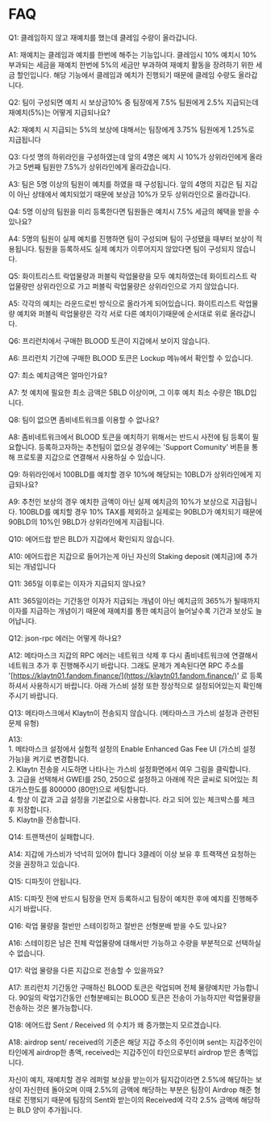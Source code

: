 # FAQ

Q1: 클레임하지 않고 재예치를 했는데 클레임 수량이 올라갑니다.

A1: 재예치는 클레임과 예치를 한번에 해주는 기능입니다. 클레임시 10% 예치시 10% 부과되는 세금을 재예치 한번에 5%의 세금만 부과하여 재예치 활동을 장려하기 위한 세금 할인입니다. 해당 기능에서 클레임과 예치가 진행되기 때문에 클레임 수량도 올라갑니다.

Q2: 팀이 구성되면 예치 시 보상금10% 중 팀장에게 7.5% 팀원에게 2.5% 지급되는데 재예치(5%)는 어떻게 지급되나요?

A2: 재예치 시 지급되는 5%의 보상에 대해서는 팀장에게 3.75% 팀원에게 1.25%로 지급됩니다

Q3: 다섯 명의 하위라인을 구성하였는데 앞의 4명은 예치 시 10%가 상위라인에게 올라가고 5번째 팀원만 7.5%가 상위라인에게 올라갔습니다.

A3: 팀은 5명 이상의 팀원이 예치를 하였을 때 구성됩니다. 앞의 4명의 지갑은 팀 지갑이 아닌 상태에서 예치되었기 때문에 보상금 10%가 모두 상위라인으로 올라갑니다.

Q4: 5명 이상의 팀원을 미리 등록한다면 팀원들은 예치시 7.5% 세금의 혜택을 받을 수 있나요?

A4: 5명의 팀원이 실제 예치를 진행하면 팀이 구성되며 팀이 구성됐을 때부터 보상이 적용됩니다. 팀원을 등록하셔도 실제 예치가 이루어지지 않았다면 팀이 구성되지 않습니다.

Q5: 화이트리스트 락업물량과 퍼블릭 락업물량을 모두 예치하였는데 화이트리스트 락업물량만 상위라인으로 가고 퍼블릭 락업물량은 상위라인으로 가지 않았습니다.

A5: 각각의 예치는 라운드로빈 방식으로 올라가게 되어있습니다. 화이트리스트 락업물량 예치와 퍼블릭 락업물량은 각각 서로 다른 예치이기때문에 순서대로 위로 올라갑니다.

Q6: 프리런치에서 구매한 BLOOD 토큰이 지갑에서 보이지 않습니다.

A6: 프리런치 기간에 구매한 BLOOD 토큰은 Lockup 메뉴에서 확인할 수 있습니다.

Q7: 최소 예치금액은 얼마인가요?

A7: 첫 예치에 필요한 최소 금액은 5BLD 이상이며, 그 이후 예치 최소 수량은 1BLD입니다.

Q8: 팀이 없으면 좀비네트워크를 이용할 수 없나요?

A8: 좀비네트워크에서 BLOOD 토큰을 예치하기 위해서는 반드시 사전에 팀 등록이 필요합니다. 등록하고자하는 추천팀이 없으실 경우에는 'Support Comunity' 버튼을 통해 프로토콜 지갑으로 연결해서 사용하실 수 있습니다.

Q9: 하위라인에서 100BLD를 예치할 경우 10%에 해당되는 10BLD가 상위라인에게 지급되나요?

A9: 추천인 보상의 경우 예치한 금액이 아닌 실제 예치금의 10%가 보상으로 지급됩니다. 100BLD를 예치할 경우 10% TAX를 제외하고 실제로는 90BLD가 예치되기 때문에 90BLD의 10%인 9BLD가 상위라인에게 지급됩니다.

Q10: 에어드랍 받은 BLD가 지갑에서 확인되지 않습니다.

A10: 에어드랍은 지갑으로 들어가는게 아닌 자신의 Staking deposit (예치금)에 추가되는 개념입니다

Q11: 365일 이후로는 이자가 지급되지 않나요?

A11: 365일이라는 기간동안 이자가 지급되는 개념이 아닌 예치금의 365%가 될때까지 이자를 지급하는 개념이기 때문에 재예치를 통한 예치금이 늘어날수록 기간과 보상도 늘어납니다.

Q12: json-rpc 에러는 어떻게 하나요?

A12: 메타마스크 지갑의 RPC 에러는 네트워크 삭제 후 다시 좀비네트워크에 연결해서 네트워크 추가 후 진행해주시기 바랍니다. 그래도 문제가 계속된다면 RPC 주소를 '[https://klaytn01.fandom.finance/](https://klaytn01.fandom.finance/)' 로 등록하셔서 사용하시기 바랍니다. 아래 가스비 설정 또한 정상적으로 설정되어있는지 확인해주시기 바랍니다.

Q13: 메타마스크에서 Klaytn이 전송되지 않습니다. (메타마스크 가스비 설정과 관련된 문제 유형)&#x20;

A13: \
1\. 메타마스크 설정에서 실험적 설정의 Enable Enhanced Gas Fee UI (가스비 설정 가능)을 켜기로 변경합니다. \
2\. Klaytn 전송을 시도하면 나타나는 가스비 설정화면에서 여우 그림을 클릭합니다. \
3\. 고급을 선택해서 GWEI를 250, 250으로 설정하고 아래에 작은 글씨로 되어있는 최대가스한도를 800000 (80만)으로 세팅합니다. \
4\. 항상 이 값과 고급 설정을 기본값으로 사용합니다. 라고 되어 있는 체크박스를 체크 후 저장합니다. \
5\. Klaytn을 전송합니다.

Q14: 트랜잭션이 실패합니다.

A14: 지갑에 가스비가 넉넉히 있어야 합니다 3클레이 이상 보유 후 트랙잭션 요청하는 것을 권장하고 있습니다.

Q15: 디파짓이 안됩니다.

A15: 디파짓 전에 반드시 팀장을 먼저 등록하시고 팀장이 예치한 후에 예치를 진행해주시기 바랍니다.

Q16: 락업 물량을 절반만 스테이킹하고 절반은 선형분배 받을 수도 있나요?

A16: 스테이킹은 남은 전체 락업물량에 대해서만 가능하고 수량을 부분적으로 선택하실 수 없습니다.

Q17: 락업 물량을 다른 지갑으로 전송할 수 있을까요?

A17: 프리런치 기간동안 구매하신 BLOOD 토큰은 락업되며 전체 물량예치만 가능합니다. 90일의 락업기간동안 선형분배되는 BLOOD 토큰은 전송이 가능하지만 락업물량을 전송하는 것은 불가능합니다.

Q18: 에어드랍 Sent / Received 의 수치가 왜 증가했는지 모르겠습니다.

A18: airdrop sent/ received의 기준은 해당 지갑 주소의 주인이며 sent는 지갑주인이 타인에게 airdrop한 총액, received는 지갑주인이 타인으로부터 airdrop 받은 총액입니다.

자신이 예치, 재예치할 경우 레퍼럴 보상을 받는이가 팀지갑이라면 2.5%에 해당하는 보상이 자신한테 돌아오며 이때 2.5%의 금액에 해당하는 부분은 팀장이 Airdrop 해준 형태로 진행되기 때문에 팀장의 Sent와 받는이의 Received에 각각 2.5% 금액에 해당하는 BLD 양이 추가됩니다.

